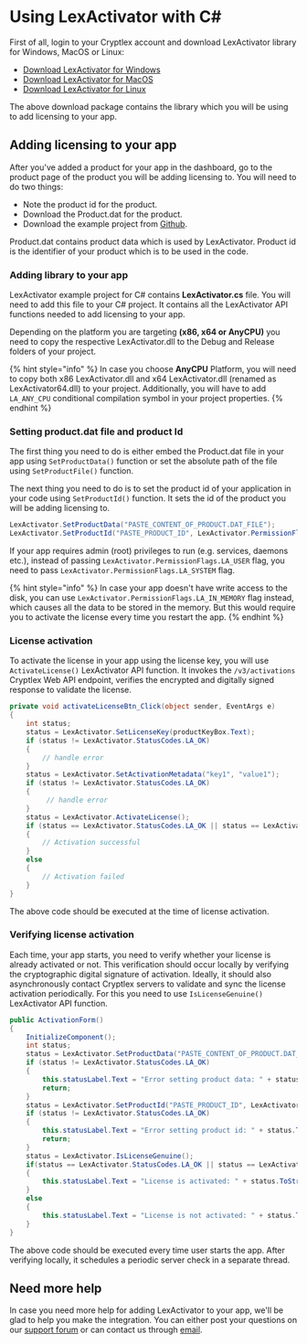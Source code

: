 # Using LexActivator with C\#

First of all, login to your Cryptlex account and download LexActivator library for Windows, MacOS or Linux:

* ​[Download LexActivator for Windows](https://app.cryptlex.com/downloads)​
* ​[Download LexActivator for MacOS](https://app.cryptlex.com/downloads)
* ​[Download LexActivator for Linux](https://app.cryptlex.com/downloads)​

The above download package contains the library which you will be using to add licensing to your app.

## Adding licensing to your app <a id="adding-licensing-to-your-app"></a>

After you've added a product for your app in the dashboard, go to the product page of the product you will be adding licensing to. You will need to do two things:

* Note the product id for the product.
* Download the Product.dat for the product.
* Download the example project from [Github](https://github.com/cryptlex/lexactivator-csharp).

Product.dat contains product data which is used by LexActivator. Product id is the identifier of your product which is to be used in the code.

### Adding library to your app <a id="adding-library-to-your-app"></a>

LexActivator example project for C\# contains **LexActivator.cs** file. You will need to add this file to your C\# project. It contains all the LexActivator API functions needed to add licensing to your app.

Depending on the platform you are targeting **\(x86, x64 or AnyCPU\)** you need to copy the respective LexActivator.dll to the Debug and Release folders of your project.

{% hint style="info" %}
In case you choose **AnyCPU** Platform, you will need to copy both x86 LexActivator.dll and x64 LexActivator.dll \(renamed as LexActivator64.dll\) to your project. Additionally, you will have to add `LA_ANY_CPU` conditional compilation symbol in your project properties.
{% endhint %}

### Setting product.dat file and product Id <a id="setting-product.dat-file-and-product-id"></a>

The first thing you need to do is either embed the Product.dat file in your app using `SetProductData()` function or set the absolute path of the file using `SetProductFile()` function.

The next thing you need to do is to set the product id of your application in your code using `SetProductId()` function. It sets the id of the product you will be adding licensing to.

```csharp
LexActivator.SetProductData("PASTE_CONTENT_OF_PRODUCT.DAT_FILE");
LexActivator.SetProductId("PASTE_PRODUCT_ID", LexActivator.PermissionFlags.LA_USER);
```

If your app requires admin \(root\) privileges to run \(e.g. services, daemons etc.\), instead of passing   `LexActivator.PermissionFlags.LA_USER` flag, you need to pass `LexActivator.PermissionFlags.LA_SYSTEM` flag.

{% hint style="info" %}
In case your app doesn't have write access to the disk, you can use `LexActivator.PermissionFlags.LA_IN_MEMORY` flag instead, which causes all the data to be stored in the memory. But this would require you to activate the license every time you restart the app.
{% endhint %}

### License activation <a id="license-activation"></a>

To activate the license in your app using the license key, you will use `ActivateLicense()` LexActivator API function. It invokes the `/v3/activations` Cryptlex Web API endpoint, verifies the encrypted and digitally signed response to validate the license.

```csharp
private void activateLicenseBtn_Click(object sender, EventArgs e)
{
    int status;
    status = LexActivator.SetLicenseKey(productKeyBox.Text);
    if (status != LexActivator.StatusCodes.LA_OK)
    {
        // handle error
    }
    status = LexActivator.SetActivationMetadata("key1", "value1");
    if (status != LexActivator.StatusCodes.LA_OK)
    {
         // handle error
    }
    status = LexActivator.ActivateLicense();
    if (status == LexActivator.StatusCodes.LA_OK || status == LexActivator.StatusCodes.LA_EXPIRED || status == LexActivator.StatusCodes.LA_SUSPENDED)
    {
        // Activation successful
    }
    else
    {
        // Activation failed
    }
}
```

The above code should be executed at the time of license activation.

### Verifying license activation <a id="verifying-license-activation"></a>

Each time, your app starts, you need to verify whether your license is already activated or not. This verification should occur locally by verifying the cryptographic digital signature of activation. Ideally, it should also asynchronously contact Cryptlex servers to validate and sync the license activation periodically. For this you need to use `IsLicenseGenuine()` LexActivator API function.

```csharp
public ActivationForm()
{
    InitializeComponent();
    int status;
    status = LexActivator.SetProductData("PASTE_CONTENT_OF_PRODUCT.DAT_FILE");
    if (status != LexActivator.StatusCodes.LA_OK)
    {
        this.statusLabel.Text = "Error setting product data: " + status.ToString();
        return;
    }
    status = LexActivator.SetProductId("PASTE_PRODUCT_ID", LexActivator.PermissionFlags.LA_USER);
    if (status != LexActivator.StatusCodes.LA_OK)
    {
        this.statusLabel.Text = "Error setting product id: " + status.ToString();
        return;
    }
    status = LexActivator.IsLicenseGenuine();
    if(status == LexActivator.StatusCodes.LA_OK || status == LexActivator.StatusCodes.LA_EXPIRED || status == LexActivator.StatusCodes.LA_SUSPENDED || status == LexActivator.StatusCodes.LA_GRACE_PERIOD_OVER)
    {
        this.statusLabel.Text = "License is activated: " + status.ToString();
    }
    else
    {
        this.statusLabel.Text = "License is not activated: " + status.ToString();
    }
}
```

The above code should be executed every time user starts the app. After verifying locally, it schedules a periodic server check in a separate thread.

## Need more help <a id="need-more-help"></a>

In case you need more help for adding LexActivator to your app, we'll be glad to help you make the integration. You can either post your questions on our [support forum](https://forums.cryptlex.com) or can contact us through [email](mailto:support@cryptlex.com?Subject=Using%20LexActivator).

